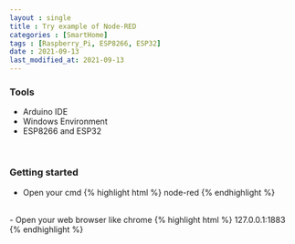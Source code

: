 ```yaml
---
layout : single
title : Try example of Node-RED
categories : [SmartHome]
tags : [Raspberry_Pi, ESP8266, ESP32]
date : 2021-09-13
last_modified_at: 2021-09-13
---
```


### Tools

- Arduino IDE
- Windows Environment
- ESP8266 and ESP32
<br>

### Getting started

- Open your cmd
{% highlight html %}
node-red
{% endhighlight %}
<br>
- Open your web browser like chrome
{% highlight html %}
127.0.0.1:1883
{% endhighlight %}
